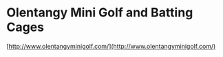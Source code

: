 # Olentangy Mini Golf and Batting Cages

[http://www.olentangyminigolf.com/](http://www.olentangyminigolf.com/)
